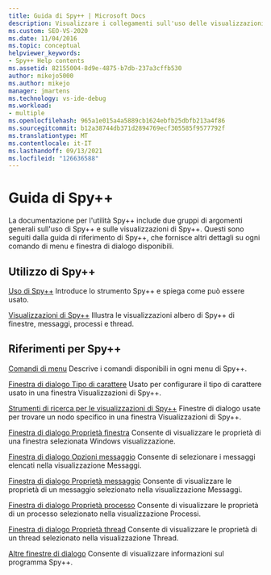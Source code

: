 ```yaml
---
title: Guida di Spy++ | Microsoft Docs
description: Visualizzare i collegamenti sull'uso delle visualizzazioni Spy++ e Spy++. Vedere i collegamenti di riferimento che forniscono informazioni dettagliate su ogni comando di menu e finestra di dialogo disponibili di Spy++.
ms.custom: SEO-VS-2020
ms.date: 11/04/2016
ms.topic: conceptual
helpviewer_keywords:
- Spy++ Help contents
ms.assetid: 82155004-8d9e-4875-b7db-237a3cffb530
author: mikejo5000
ms.author: mikejo
manager: jmartens
ms.technology: vs-ide-debug
ms.workload:
- multiple
ms.openlocfilehash: 965a1e015a4a5889cb1624ebfb25dbfb213a4f86
ms.sourcegitcommit: b12a38744db371d2894769ecf305585f9577792f
ms.translationtype: MT
ms.contentlocale: it-IT
ms.lasthandoff: 09/13/2021
ms.locfileid: "126636588"
---
```

# <a name="spy-help"></a>Guida di Spy++
La documentazione per l'utilità Spy++ include due gruppi di argomenti generali sull'uso di Spy++ e sulle visualizzazioni di Spy++. Questi sono seguiti dalla guida di riferimento di Spy++, che fornisce altri dettagli su ogni comando di menu e finestra di dialogo disponibili.

## <a name="using-spy"></a>Utilizzo di Spy++
 [Uso di Spy++](../debugger/using-spy-increment.md) Introduce lo strumento Spy++ e spiega come può essere usato.

 [Visualizzazioni di Spy++](../debugger/spy-increment-views.md) Illustra le visualizzazioni albero di Spy++ di finestre, messaggi, processi e thread.

## <a name="spy-reference"></a>Riferimenti per Spy++
 [Comandi di menu](../debugger/menu-commands.md) Descrive i comandi disponibili in ogni menu di Spy++.

 [Finestra di dialogo Tipo di carattere](../debugger/font-dialog-box-microsoft-spy-increment-help.md) Usato per configurare il tipo di carattere usato in una finestra Visualizzazioni di Spy++.

 [Strumenti di ricerca per le visualizzazioni di Spy++](../debugger/search-tools-for-spy-increment-views.md) Finestre di dialogo usate per trovare un nodo specifico in una finestra Visualizzazioni di Spy++.

 [Finestra di dialogo Proprietà finestra](../debugger/window-properties-dialog-box.md) Consente di visualizzare le proprietà di una finestra selezionata Windows visualizzazione.

 [Finestra di dialogo Opzioni messaggio](../debugger/message-options-dialog-box.md) Consente di selezionare i messaggi elencati nella visualizzazione Messaggi.

 [Finestra di dialogo Proprietà messaggio](../debugger/message-properties-dialog-box.md) Consente di visualizzare le proprietà di un messaggio selezionato nella visualizzazione Messaggi.

 [Finestra di dialogo Proprietà processo](../debugger/process-properties-dialog-box.md) Consente di visualizzare le proprietà di un processo selezionato nella visualizzazione Processi.

 [Finestra di dialogo Proprietà thread](../debugger/thread-properties-dialog-box.md) Consente di visualizzare le proprietà di un thread selezionato nella visualizzazione Thread.

 [Altre finestre di dialogo](../debugger/other-dialog-boxes.md) Consente di visualizzare informazioni sul programma Spy++.